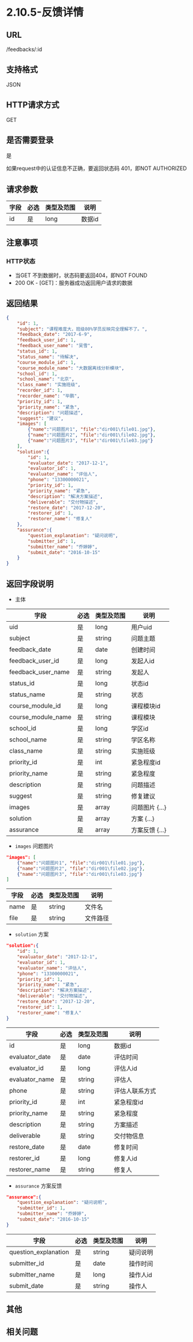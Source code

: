 # 2.10.5-反馈详情

## URL

/feedbacks/:id

## 支持格式

JSON

## HTTP请求方式

GET

## 是否需要登录

是

如果request中的认证信息不正确，要返回状态码 401，即NOT AUTHORIZED

## 请求参数

字段 | 必选 | 类型及范围 | 说明
----|------|----------|-------------
id    |   是   | long    | 数据id

## 注意事项

### HTTP状态

- 当GET 不到数据时，状态码要返回404，即NOT FOUND
- 200 OK - [GET]：服务器成功返回用户请求的数据

## 返回结果

```json
{
    "id": 1,
    "subject": "课程难度大，班级80%学员反映完全理解不了。",
    "feedback_date": "2017-6-9",
    "feedback_user_id": 1,
    "feedback_user_name": "吴雪",
    "status_id": 1,
    "status_name": "待解决",
    "course_module_id": 1,
    "course_module_name": "大数据离线分析模块",
    "school_id": 1,
    "school_name": "北京",
    "class_name": "实施班级",
    "recorder_id": 1,
    "recorder_name": "毕鹏",
    "priority_id": 1,
    "priority_name": "紧急",
    "description": "问题描述",
    "suggest": "建议",
    "images": [
        {"name":"问题图片1", "file":"dir001\file01.jpg"},
        {"name":"问题图片2", "file":"dir001\file02.jpg"},
        {"name":"问题图片3", "file":"dir001\file03.jpg"}
    ],
    "solution":{
        "id": 1,
        "evaluator_date": "2017-12-1",
        "evaluator_id": 1,
        "evaluator_name": "评估人",
        "phone": "13300000021",
        "priority_id": 1,
        "priority_name": "紧急",
        "description": "解决方案描述",
        "deliverable": "交付物描述",
        "restore_date": "2017-12-20",
        "restorer_id": 1,
        "restorer_name": "修复人"
    },
    "assurance":{
        "question_explanation": "疑问说明",
        "submitter_id": 1,
        "submitter_name": "乔婷婷",
        "submit_date": "2016-10-15"
    }
}
```

## 返回字段说明

- 主体

字段 | 必选 | 类型及范围 | 说明
----|------|----------|-------------
uid                 |   是   | long      | 用户uid
subject             |   是   | string    | 问题主题
feedback_date       |   是   | date      | 创建时间
feedback_user_id    |   是   | long      | 发起人id
feedback_user_name  |   是   | string    | 发起人
status_id           |   是   | long      | 状态id
status_name         |   是   | string    | 状态
course_module_id    |   是   | long      | 课程模块id
course_module_name  |   是   | string    | 课程模块
school_id           |   是   | long      | 学区id
school_name         |   是   | string    | 学区名称
class_name          |   是   | string    | 实施班级
priority_id         |   是   | int       | 紧急程度id
priority_name       |   是   | string    | 紧急程度
description         |   是   | string    | 问题描述
suggest             |   是   | string    | 修复建议
images              |   是   | array     | 问题图片 {...}
solution            |   是   | array     | 方案 {...}
assurance           |   是   | array     | 方案反馈 {...}

- `images` 问题图片

```json
"images": [
    {"name":"问题图片1", "file":"dir001\file01.jpg"},
    {"name":"问题图片2", "file":"dir001\file02.jpg"},
    {"name":"问题图片3", "file":"dir001\file03.jpg"}
]
```

字段 | 必选 | 类型及范围 | 说明
----|------|----------|-------------
name         |   是   | string    | 文件名
file         |   是   | string    | 文件路径

- `solution` 方案

```json
"solution":{
    "id": 1,
    "evaluator_date": "2017-12-1",
    "evaluator_id": 1,
    "evaluator_name": "评估人",
    "phone": "13300000021",
    "priority_id": 1,
    "priority_name": "紧急",
    "description": "解决方案描述",
    "deliverable": "交付物描述",
    "restore_date": "2017-12-20",
    "restorer_id": 1,
    "restorer_name": "修复人"
}
```

字段 | 必选 | 类型及范围 | 说明
----|------|----------|-------------
id                 |   是   | long      | 数据id
evaluator_date     |   是   | date      | 评估时间
evaluator_id       |   是   | long      | 评估人id
evaluator_name     |   是   | string    | 评估人
phone              |   是   | string    | 评估人联系方式
priority_id        |   是   | int       | 紧急程度id
priority_name      |   是   | string    | 紧急程度
description        |   是   | string    | 方案描述
deliverable        |   是   | string    | 交付物信息
restore_date       |   是   | date      | 修复时间
restorer_id        |   是   | long      | 修复人id
restorer_name      |   是   | string    | 修复人

- `assurance` 方案反馈

```json
"assurance":{
    "question_explanation": "疑问说明",
    "submitter_id": 1,
    "submitter_name": "乔婷婷",
    "submit_date": "2016-10-15"
}
```

字段 | 必选 | 类型及范围 | 说明
----|------|----------|-------------
question_explanation  |   是   | string   | 疑问说明
submitter_id          |   是   | date     | 操作时间
submitter_name        |   是   | long     | 操作人id
submit_date           |   是   | string   | 操作人

## 其他

## 相关问题

